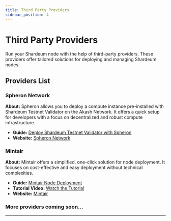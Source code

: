 ```yaml
---
title: Third Party Providers
sidebar_position: 4
---
```


# Third Party Providers

Run your Shardeum node with the help of third-party providers. These providers offer tailored solutions for deploying and managing Shardeum nodes.

## Providers List

### Spheron Network

**About:** Spheron allows you to deploy a compute instance pre-installed with Shardeum Testnet Validator on the Akash Network. It offers a quick setup for developers with a focus on decentralized and robust compute infrastructure.

- **Guide:** [Deploy Shardeum Testnet Validator with Spheron](https://docs.spheron.network/marketplace-guide/shardeum/)
- **Website:** [Spheron Network](https://www.spheron.network/)

### Mintair

**About:** Mintair offers a simplified, one-click solution for node deployment. It focuses on cost-effective and easy deployment without technical complexities.

- **Guide:** [Mintair Node Deployment](https://www.mintair.xyz/)
- **Tutorial Video:** [Watch the Tutorial](https://x.com/mintairxyz/status/1743275676990656600?s=46)
- **Website:** [Mintair](https://www.mintair.xyz/)

### More providers coming soon...

---


